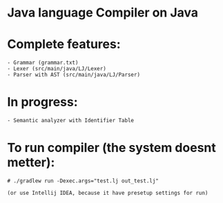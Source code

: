 # Java language Compiler on Java

# Complete features:
```
- Grammar (grammar.txt)
- Lexer (src/main/java/LJ/Lexer)
- Parser with AST (src/main/java/LJ/Parser)
```

# In progress:
```
- Semantic analyzer with Identifier Table
```

# To run compiler (the system doesnt metter):
```
# ./gradlew run -Dexec.args="test.lj out_test.lj"

(or use Intellij IDEA, because it have presetup settings for run)
```